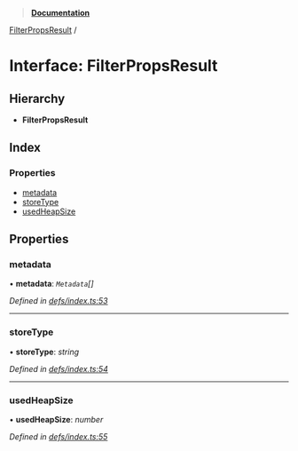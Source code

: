 > **[Documentation](../README.md)**

[FilterPropsResult](filterpropsresult.md) /

# Interface: FilterPropsResult

## Hierarchy

* **FilterPropsResult**

## Index

### Properties

* [metadata](filterpropsresult.md#metadata)
* [storeType](filterpropsresult.md#storetype)
* [usedHeapSize](filterpropsresult.md#usedheapsize)

## Properties

###  metadata

• **metadata**: *`Metadata`[]*

*Defined in [defs/index.ts:53](https://github.com/badbatch/cachemap/blob/52c713b/packages/core-worker/src/defs/index.ts#L53)*

___

###  storeType

• **storeType**: *string*

*Defined in [defs/index.ts:54](https://github.com/badbatch/cachemap/blob/52c713b/packages/core-worker/src/defs/index.ts#L54)*

___

###  usedHeapSize

• **usedHeapSize**: *number*

*Defined in [defs/index.ts:55](https://github.com/badbatch/cachemap/blob/52c713b/packages/core-worker/src/defs/index.ts#L55)*